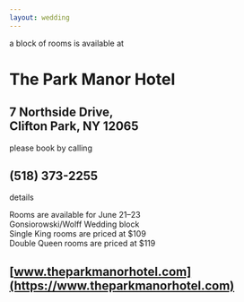 ```yaml
---
layout: wedding
---
```


<span>a block of rooms is available at</span>

# The Park Manor Hotel

## 7 Northside Drive,<br/> Clifton Park, NY 12065
<span>please book by calling</span>

## (518) 373-2255
<span>details</span>

Rooms are available for June 21&ndash;23<br/>
Gonsiorowski/Wolff Wedding block<br/>
Single King rooms are priced at $109<br/>
Double Queen rooms are priced at $119

## [www.theparkmanorhotel.com](https://www.theparkmanorhotel.com)
